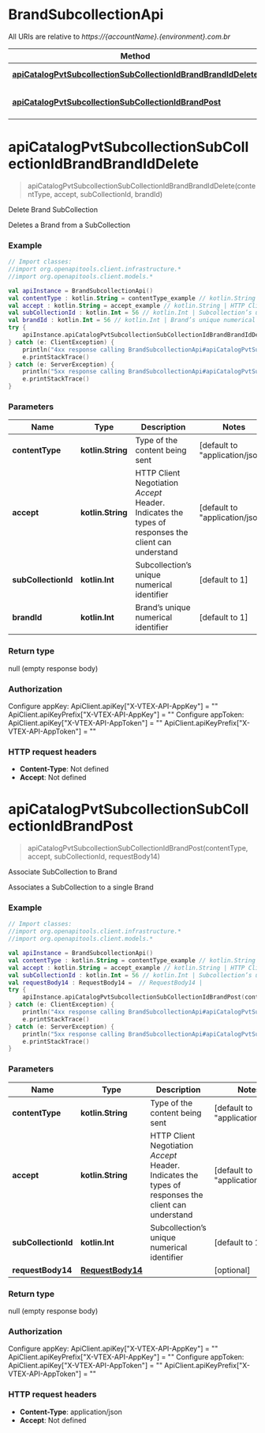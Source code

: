 # BrandSubcollectionApi

All URIs are relative to *https://{accountName}.{environment}.com.br*

Method | HTTP request | Description
------------- | ------------- | -------------
[**apiCatalogPvtSubcollectionSubCollectionIdBrandBrandIdDelete**](BrandSubcollectionApi.md#apiCatalogPvtSubcollectionSubCollectionIdBrandBrandIdDelete) | **DELETE** /api/catalog/pvt/subcollection/{subCollectionId}/brand/{brandId} | Delete Brand SubCollection
[**apiCatalogPvtSubcollectionSubCollectionIdBrandPost**](BrandSubcollectionApi.md#apiCatalogPvtSubcollectionSubCollectionIdBrandPost) | **POST** /api/catalog/pvt/subcollection/{subCollectionId}/brand | Associate SubCollection to Brand


<a name="apiCatalogPvtSubcollectionSubCollectionIdBrandBrandIdDelete"></a>
# **apiCatalogPvtSubcollectionSubCollectionIdBrandBrandIdDelete**
> apiCatalogPvtSubcollectionSubCollectionIdBrandBrandIdDelete(contentType, accept, subCollectionId, brandId)

Delete Brand SubCollection

Deletes a Brand from a SubCollection

### Example
```kotlin
// Import classes:
//import org.openapitools.client.infrastructure.*
//import org.openapitools.client.models.*

val apiInstance = BrandSubcollectionApi()
val contentType : kotlin.String = contentType_example // kotlin.String | Type of the content being sent
val accept : kotlin.String = accept_example // kotlin.String | HTTP Client Negotiation _Accept_ Header. Indicates the types of responses the client can understand 
val subCollectionId : kotlin.Int = 56 // kotlin.Int | Subcollection’s unique numerical identifier
val brandId : kotlin.Int = 56 // kotlin.Int | Brand’s unique numerical identifier
try {
    apiInstance.apiCatalogPvtSubcollectionSubCollectionIdBrandBrandIdDelete(contentType, accept, subCollectionId, brandId)
} catch (e: ClientException) {
    println("4xx response calling BrandSubcollectionApi#apiCatalogPvtSubcollectionSubCollectionIdBrandBrandIdDelete")
    e.printStackTrace()
} catch (e: ServerException) {
    println("5xx response calling BrandSubcollectionApi#apiCatalogPvtSubcollectionSubCollectionIdBrandBrandIdDelete")
    e.printStackTrace()
}
```

### Parameters

Name | Type | Description  | Notes
------------- | ------------- | ------------- | -------------
 **contentType** | **kotlin.String**| Type of the content being sent | [default to &quot;application/json&quot;]
 **accept** | **kotlin.String**| HTTP Client Negotiation _Accept_ Header. Indicates the types of responses the client can understand  | [default to &quot;application/json&quot;]
 **subCollectionId** | **kotlin.Int**| Subcollection’s unique numerical identifier | [default to 1]
 **brandId** | **kotlin.Int**| Brand’s unique numerical identifier | [default to 1]

### Return type

null (empty response body)

### Authorization


Configure appKey:
    ApiClient.apiKey["X-VTEX-API-AppKey"] = ""
    ApiClient.apiKeyPrefix["X-VTEX-API-AppKey"] = ""
Configure appToken:
    ApiClient.apiKey["X-VTEX-API-AppToken"] = ""
    ApiClient.apiKeyPrefix["X-VTEX-API-AppToken"] = ""

### HTTP request headers

 - **Content-Type**: Not defined
 - **Accept**: Not defined

<a name="apiCatalogPvtSubcollectionSubCollectionIdBrandPost"></a>
# **apiCatalogPvtSubcollectionSubCollectionIdBrandPost**
> apiCatalogPvtSubcollectionSubCollectionIdBrandPost(contentType, accept, subCollectionId, requestBody14)

Associate SubCollection to Brand

Associates a SubCollection to a single Brand

### Example
```kotlin
// Import classes:
//import org.openapitools.client.infrastructure.*
//import org.openapitools.client.models.*

val apiInstance = BrandSubcollectionApi()
val contentType : kotlin.String = contentType_example // kotlin.String | Type of the content being sent
val accept : kotlin.String = accept_example // kotlin.String | HTTP Client Negotiation _Accept_ Header. Indicates the types of responses the client can understand 
val subCollectionId : kotlin.Int = 56 // kotlin.Int | Subcollection’s unique numerical identifier
val requestBody14 : RequestBody14 =  // RequestBody14 | 
try {
    apiInstance.apiCatalogPvtSubcollectionSubCollectionIdBrandPost(contentType, accept, subCollectionId, requestBody14)
} catch (e: ClientException) {
    println("4xx response calling BrandSubcollectionApi#apiCatalogPvtSubcollectionSubCollectionIdBrandPost")
    e.printStackTrace()
} catch (e: ServerException) {
    println("5xx response calling BrandSubcollectionApi#apiCatalogPvtSubcollectionSubCollectionIdBrandPost")
    e.printStackTrace()
}
```

### Parameters

Name | Type | Description  | Notes
------------- | ------------- | ------------- | -------------
 **contentType** | **kotlin.String**| Type of the content being sent | [default to &quot;application/json&quot;]
 **accept** | **kotlin.String**| HTTP Client Negotiation _Accept_ Header. Indicates the types of responses the client can understand  | [default to &quot;application/json&quot;]
 **subCollectionId** | **kotlin.Int**| Subcollection’s unique numerical identifier | [default to 1]
 **requestBody14** | [**RequestBody14**](RequestBody14.md)|  | [optional]

### Return type

null (empty response body)

### Authorization


Configure appKey:
    ApiClient.apiKey["X-VTEX-API-AppKey"] = ""
    ApiClient.apiKeyPrefix["X-VTEX-API-AppKey"] = ""
Configure appToken:
    ApiClient.apiKey["X-VTEX-API-AppToken"] = ""
    ApiClient.apiKeyPrefix["X-VTEX-API-AppToken"] = ""

### HTTP request headers

 - **Content-Type**: application/json
 - **Accept**: Not defined

